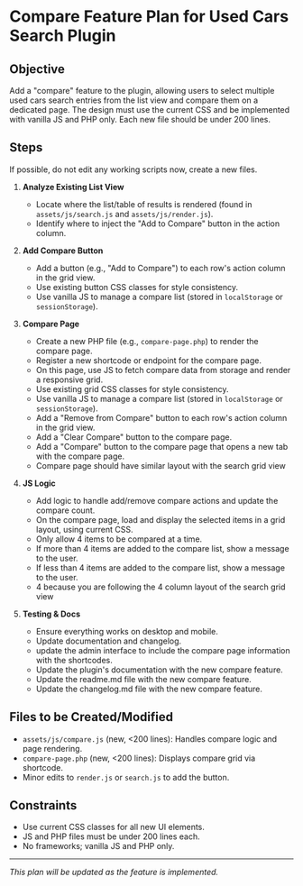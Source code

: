 # Compare Feature Plan for Used Cars Search Plugin

## Objective
Add a "compare" feature to the plugin, allowing users to select multiple used cars search entries from the list view and compare them on a dedicated page. The design must use the current CSS and be implemented with vanilla JS and PHP only. Each new file should be under 200 lines.

## Steps

If possible, do not edit any working scripts now, create a new files.

1. **Analyze Existing List View**
   - Locate where the list/table of results is rendered (found in `assets/js/search.js` and `assets/js/render.js`).
   - Identify where to inject the "Add to Compare" button in the action column.

2. **Add Compare Button**
   - Add a button (e.g., "Add to Compare") to each row's action column in the grid view.
   - Use existing button CSS classes for style consistency.
   - Use vanilla JS to manage a compare list (stored in `localStorage` or `sessionStorage`).

3. **Compare Page**
   - Create a new PHP file (e.g., `compare-page.php`) to render the compare page.
   - Register a new shortcode or endpoint for the compare page.
   - On this page, use JS to fetch compare data from storage and render a responsive grid.
   - Use existing grid CSS classes for style consistency.
   - Use vanilla JS to manage a compare list (stored in `localStorage` or `sessionStorage`).
   - Add a "Remove from Compare" button to each row's action column in the grid view.
   - Add a "Clear Compare" button to the compare page.
   - Add a "Compare" button to the compare page that opens a new tab with the compare page.
   - Compare page should have similar layout with the search grid view

4. **JS Logic**
   - Add logic to handle add/remove compare actions and update the compare count.
   - On the compare page, load and display the selected items in a grid layout, using current CSS.
   - Only allow 4 items to be compared at a time.
   - If more than 4 items are added to the compare list, show a message to the user.
   - If less than 4 items are added to the compare list, show a message to the user.
   - 4 because you are following the 4 column layout of the search grid view

5. **Testing & Docs**
   - Ensure everything works on desktop and mobile.
   - Update documentation and changelog.
   - update the admin interface to include the compare page information with the shortcodes.
   - Update the plugin's documentation with the new compare feature.
   - Update the readme.md file with the new compare feature.
   - Update the changelog.md file with the new compare feature.

## Files to be Created/Modified
- `assets/js/compare.js` (new, <200 lines): Handles compare logic and page rendering.
- `compare-page.php` (new, <200 lines): Displays compare grid via shortcode.
- Minor edits to `render.js` or `search.js` to add the button.

## Constraints
- Use current CSS classes for all new UI elements.
- JS and PHP files must be under 200 lines each.
- No frameworks; vanilla JS and PHP only.

---

*This plan will be updated as the feature is implemented.*
